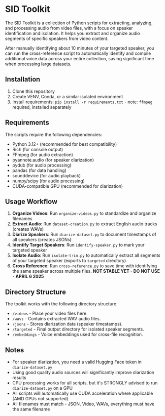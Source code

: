 # SID Toolkit

The SID Toolkit is a collection of Python scripts for extracting, analyzing, and processing audio from video files, with a focus on speaker identification and isolation. It helps you extract and organize audio segments of specific speakers from video content.

After manually identifying about 10 minutes of your targeted speaker, you can run the cross-reference script to automatically identify and compile additional voice data across your entire collection, saving significant time when processing large datasets.

## Installation

1. Clone this repository
2. Create VENV, Conda, or a similar isolated environment
3. Install requirements: `pip install -r requirements.txt` - note: `ffmpeg` required, installed separately

## Requirements

The scripts require the following dependencies:
- Python 3.12+ (recommended for best compatibility)
- Rich (for console output)
- FFmpeg (for audio extraction)
- pyannote.audio (for speaker diarization)
- pydub (for audio processing)
- pandas (for data handling)
- sounddevice (for audio playback)
- numpy/scipy (for audio processing)
- CUDA-compatible GPU (recommended for diarization)

## Usage Workflow
1. **Organize Videos**: Run `organize-videos.py` to standardize and organize filenames
2. **Extract Audio**: Run `dataset-creation.py` to extract English audio tracks (creates WAVs)
3. **Diarize Speakers**: Run `diarize-dataset.py` to document timestamps of all speakers (creates JSONs)
4. **Identify Target Speakers**: Run `identify-speaker.py` to mark your targeted speaker
5. **Isolate Audio**: Run `isolate-trim.py` to automatically extract all segments of your targeted speaker (exports to `targeted` directory)
6. **Cross Reference**: Run `cross-reference.py` to save time with identifying the same speaker across multiple files. **NOT STABLE YET - DO NOT USE - APRIL 6 2025**

## Directory Structure

The toolkit works with the following directory structure:

- `/videos` - Place your video files here.
- `/wavs` - Contains extracted WAV audio files.
- `/jsons` - Stores diarization data (speaker timestamps).
- `/targeted` - Final output directory for isolated speaker segments.
- `/embeddings` - Voice embeddings used for cross-file recognition.

## Notes

- For speaker diarization, you need a valid Hugging Face token in `diarize-dataset.py`
- Using good quality audio sources will significantly improve diarization results
- CPU processing works for all scripts, but it's STRONGLY advised to run `diarize-dataset.py` on a GPU
- All scripts will automatically use CUDA acceleration where applicable (AMD GPUs not supported)
- All filenames must match - JSON, Video, WAVs, everything must have the same filename
